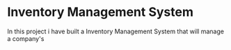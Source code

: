# Inventory Management System
 In this project i have built a Inventory Management System that will manage a company's 
